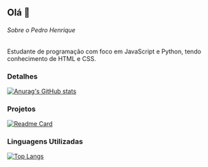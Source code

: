 ## Olá 👋

###### Sobre o Pedro Henrique
Estudante de programação com foco em JavaScript e Python, tendo conhecimento de HTML e CSS.

### Detalhes

[![Anurag's GitHub stats](https://github-readme-stats.vercel.app/api?username=PedroHNRQE&show_icons=true&theme=dark)](https://github.com/anuraghazra/github-readme-stats)

### Projetos

[![Readme Card](https://github-readme-stats.vercel.app/api/pin/?username=PedroHNRQE&repo=Variavel&theme=dark)](https://github.com/anuraghazra/github-readme-stats)

### Linguagens Utilizadas 

[![Top Langs](https://github-readme-stats.vercel.app/api/top-langs/?username=PedroHNRQE&layout=compact&theme=dark)](https://github.com/anuraghazra/github-readme-stats)
